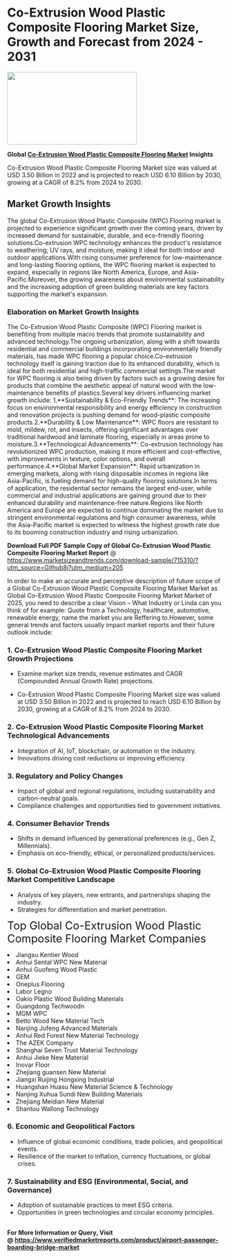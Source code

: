 <H1>Co-Extrusion Wood Plastic Composite Flooring Market Size, Growth and Forecast from 2024 - 2031</H1><img class="aligncenter size-medium wp-image-584254" src="https://thirdeyenews.in/wp-content/uploads/2024/09/Global-Market-Research-300x168.jpeg" alt="" width="300" height="168" /><p><strong>Global&nbsp;<a href="https://www.marketsizeandtrends.com/download-sample/715310/?utm_source=Github8j?utm_medium=205">Co-Extrusion Wood Plastic Composite Flooring Market</a> Insights</strong></p><p>Co-Extrusion Wood Plastic Composite Flooring Market size was valued at USD 3.50 Billion in 2022 and is projected to reach USD 6.10 Billion by 2030, growing at a CAGR of 8.2% from 2024 to 2030.</p><p><h2>Market Growth Insights</h2> The global Co-Extrusion Wood Plastic Composite (WPC) Flooring market is projected to experience significant growth over the coming years, driven by increased demand for sustainable, durable, and eco-friendly flooring solutions.Co-extrusion WPC technology enhances the product's resistance to weathering, UV rays, and moisture, making it ideal for both indoor and outdoor applications.With rising consumer preference for low-maintenance and long-lasting flooring options, the WPC flooring market is expected to expand, especially in regions like North America, Europe, and Asia-Pacific.Moreover, the growing awareness about environmental sustainability and the increasing adoption of green building materials are key factors supporting the market's expansion. <h3>Elaboration on Market Growth Insights</h3> The Co-Extrusion Wood Plastic Composite (WPC) Flooring market is benefiting from multiple macro trends that promote sustainability and advanced technology.The ongoing urbanization, along with a shift towards residential and commercial buildings incorporating environmentally friendly materials, has made WPC flooring a popular choice.Co-extrusion technology itself is gaining traction due to its enhanced durability, which is ideal for both residential and high-traffic commercial settings.The market for WPC flooring is also being driven by factors such as a growing desire for products that combine the aesthetic appeal of natural wood with the low-maintenance benefits of plastics.Several key drivers influencing market growth include: 1.**Sustainability & Eco-Friendly Trends**: The increasing focus on environmental responsibility and energy efficiency in construction and renovation projects is pushing demand for wood-plastic composite products.2.**Durability & Low Maintenance**: WPC floors are resistant to mold, mildew, rot, and insects, offering significant advantages over traditional hardwood and laminate flooring, especially in areas prone to moisture.3.**Technological Advancements**: Co-extrusion technology has revolutionized WPC production, making it more efficient and cost-effective, with improvements in texture, color options, and overall performance.4.**Global Market Expansion**: Rapid urbanization in emerging markets, along with rising disposable incomes in regions like Asia-Pacific, is fueling demand for high-quality flooring solutions.In terms of application, the residential sector remains the largest end-user, while commercial and industrial applications are gaining ground due to their enhanced durability and maintenance-free nature.Regions like North America and Europe are expected to continue dominating the market due to stringent environmental regulations and high consumer awareness, while the Asia-Pacific market is expected to witness the highest growth rate due to its booming construction industry and rising urbanization.</p><p><span class=""><strong>Download Full PDF Sample Copy of Global Co-Extrusion Wood Plastic Composite Flooring Market Report</strong> @ <a href="https://www.marketsizeandtrends.com/download-sample/715310/?utm_source=Github8j?utm_medium=205" target="_blank">https://www.marketsizeandtrends.com/download-sample/715310/?utm_source=Github8j?utm_medium=205</a></span></p><p>In order to make an accurate and perceptive description of future scope of a Global&nbsp;Co-Extrusion Wood Plastic Composite Flooring Market Market as Global&nbsp;Co-Extrusion Wood Plastic Composite Flooring Market Market of 2025, you need to describe a clear Vision &ndash; What Industry or Linda can you think of for example: Quote from a Technology, healthcare, automotive, renewable energy, name the market you are Reffering to.However, some general trends and factors usually impact market reports and their future outlook include:</p><h3>1.&nbsp;<strong>Co-Extrusion Wood Plastic Composite Flooring Market Growth Projections</strong></h3><ul><li>Examine market size trends, revenue estimates and CAGR (Compounded Annual Growth Rate) projections.</li><li><p>Co-Extrusion Wood Plastic Composite Flooring Market size was valued at USD 3.50 Billion in 2022 and is projected to reach USD 6.10 Billion by 2030, growing at a CAGR of 8.2% from 2024 to 2030.</p></li></ul><h3>2.&nbsp;<strong>Co-Extrusion Wood Plastic Composite Flooring Market Technological Advancements</strong></h3><ul><li>Integration of AI, IoT, blockchain, or automation in the industry.</li><li>Innovations driving cost reductions or improving efficiency.</li></ul><h3>3.&nbsp;<strong>Regulatory and Policy Changes</strong></h3><ul><li>Impact of global and regional regulations, including sustainability and carbon-neutral goals.</li><li>Compliance challenges and opportunities tied to government initiatives.</li></ul><h3>4.&nbsp;<strong>Consumer Behavior Trends</strong></h3><ul><li>Shifts in demand influenced by generational preferences (e.g., Gen Z, Millennials).</li><li>Emphasis on eco-friendly, ethical, or personalized products/services.</li></ul><h3>5.&nbsp;<strong>Global Co-Extrusion Wood Plastic Composite Flooring Market Competitive Landscape</strong></h3><ul><li>Analysis of key players, new entrants, and partnerships shaping the industry.</li><li>Strategies for differentiation and market penetration.</li></ul><p data-pm-slice="1 1 []"><span style="color: inherit; font-family: inherit; font-size: 25px;">Top Global Co-Extrusion Wood Plastic Composite Flooring Market Companies</span></p><div class="" data-test-id=""><p><li>Jiangsu Kentier Wood</li><li> Anhui Sental WPC New Material</li><li> Anhui Guofeng Wood Plastic</li><li> GEM</li><li> Oneplus Flooring</li><li> Labor Legno</li><li> Oakio Plastic Wood Building Materials</li><li> Guangdong Techwoodn</li><li> MGM WPC</li><li> Betto Wood New Material Tech</li><li> Nanjing Jufeng Advanced Materials</li><li> Anhui Red Forest New Material Technology</li><li> The AZEK Company</li><li> Shanghai Seven Trust Material Technology</li><li> Anhui Jieke New Material</li><li> Inovar Floor</li><li> Zhejiang guansen New Material</li><li> Jiangxi Ruijing Hongxing Industrial</li><li> Huangshan Huasu New Material Science & Technology</li><li> Nanjing Xuhua Sundi New Building Materials</li><li> Zhejiang Meidian New Material</li><li> Shantou Wallong Technology</li></p></div><h3>6.&nbsp;<strong>Economic and Geopolitical Factors</strong></h3><ul><li>Influence of global economic conditions, trade policies, and geopolitical events.</li><li>Resilience of the market to inflation, currency fluctuations, or global crises.</li></ul><h3>7.&nbsp;<strong>Sustainability and ESG (Environmental, Social, and Governance)</strong></h3><ul><li>Adoption of sustainable practices to meet ESG criteria.</li><li>Opportunities in green technologies and circular economy principles.</li></ul><h2><strong style="font-size: 14px;">For More Information or Query, Visit @&nbsp;</strong><a style="background-color: #ffffff; font-size: 14px;" href="https://www.marketsizeandtrends.com/report/co-extrusion-wood-plastic-composite-flooring-market/" target="_blank">https://www.verifiedmarketreports.com/product/airport-passenger-boarding-bridge-market</a></h2>